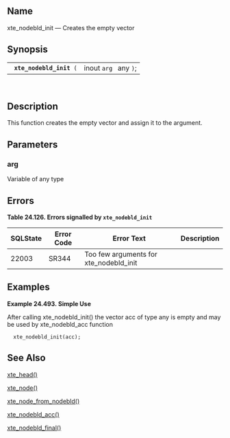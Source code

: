 <div id="fn_xte_nodebld_init" class="refentry">

<div class="titlepage">

</div>

<div class="refnamediv">

## Name

xte_nodebld_init — Creates the empty vector

</div>

<div class="refsynopsisdiv">

## Synopsis

<div id="fsyn_xte_nodebld_init" class="funcsynopsis">

|                               |                       |
|-------------------------------|-----------------------|
| ` `**`xte_nodebld_init`**` (` | inout `arg ` any `)`; |

<div class="funcprototype-spacer">

 

</div>

</div>

</div>

<div id="desc_xte_nodebld_init" class="refsect1">

## Description

This function creates the empty vector and assign it to the argument.

</div>

<div id="xte_nodebld_init" class="refsect1">

## Parameters

<div id="id121879" class="refsect2">

### arg

Variable of any type

</div>

</div>

<div id="errors_xte_nodebld_init" class="refsect1">

## Errors

<div id="id121884" class="table">

**Table 24.126. Errors signalled by `xte_nodebld_init `**

<div class="table-contents">

| SQLState                              | Error Code                            | Error Text                                                             | Description |
|---------------------------------------|---------------------------------------|------------------------------------------------------------------------|-------------|
| <span class="errorcode">22003 </span> | <span class="errorcode">SR344 </span> | <span class="errortext">Too few arguments for xte_nodebld_init </span> |             |

</div>

</div>

  

</div>

<div id="xte_nodebld_init_01" class="refsect1">

## Examples

<div id="ex_xte_nodebld_init" class="example">

**Example 24.493. Simple Use**

<div class="example-contents">

After calling xte_nodebld_init() the vector acc of type any is empty and
may be used by xte_nodebld_acc function

``` screen
  xte_nodebld_init(acc);
```

</div>

</div>

  

</div>

<div id="seealso_xte_nodebld_init" class="refsect1">

## See Also

<a href="fn_xte_head.html" class="link" title="xte_head">xte_head()</a>

<a href="fn_xte_node.html" class="link" title="xte_node">xte_node()</a>

<a href="fn_xte_node_from_nodebld.html" class="link"
title="xte_node_from_nodebld">xte_node_from_nodebld()</a>

<a href="fn_xte_nodebld_acc.html" class="link"
title="xte_nodebld_acc">xte_nodebld_acc()</a>

<a href="fn_xte_nodebld_final.html" class="link"
title="xte_nodebld_final">xte_nodebld_final()</a>

</div>

</div>
